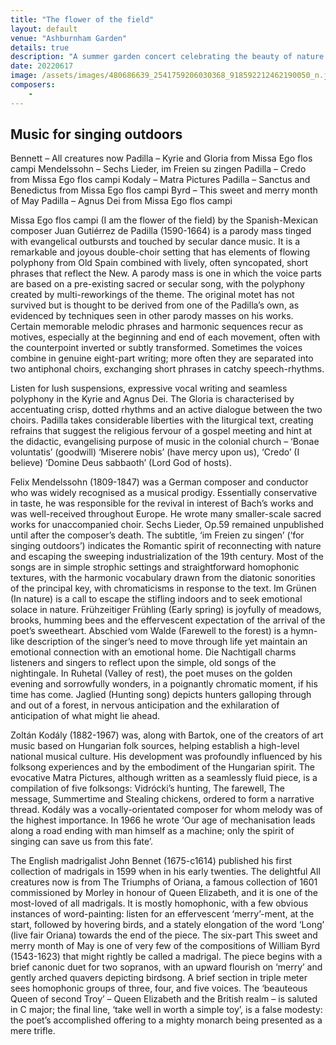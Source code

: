 ```yaml
---
title: "The flower of the field"
layout: default
venue: "Ashburnham Garden"
details: true
description: "A summer garden concert celebrating the beauty of nature and the transient nature of life through choral music."
date: 20220617
image: /assets/images/480686639_2541759206030368_918592212462190050_n.jpg
composers:
    - 
---
```


## Music for singing outdoors

Bennett – All creatures now
Padilla – Kyrie and Gloria from Missa Ego flos campi
Mendelssohn – Sechs Lieder, im Freien su zingen
Padilla – Credo from Missa Ego flos campi
Kodaly – Matra Pictures
Padilla – Sanctus and Benedictus from Missa Ego flos campi
Byrd – This sweet and merry month of May
Padilla – Agnus Dei from Missa Ego flos campi

Missa Ego flos campi (I am the flower of the field) by the Spanish-Mexican composer Juan Gutiérrez de Padilla (1590-1664) is a parody mass tinged with evangelical outbursts and touched by secular dance music. It is a remarkable and joyous double-choir setting that has elements of flowing polyphony from Old Spain combined with lively, often syncopated, short phrases that reflect the New. A parody mass is one in which the voice parts are based on a pre-existing sacred or secular song, with the polyphony created by multi-reworkings of the theme. The original motet has not survived but is thought to be derived from one of the Padilla’s own, as evidenced by techniques seen in other parody masses on his works. Certain memorable melodic phrases and harmonic sequences recur as motives, especially at the beginning and end of each movement, often with the counterpoint inverted or subtly transformed. Sometimes the voices combine in genuine eight-part writing; more often they are separated into two antiphonal choirs, exchanging short phrases in catchy speech-rhythms.

Listen for lush suspensions, expressive vocal writing and seamless polyphony in the Kyrie and Agnus Dei. The Gloria is characterised by accentuating crisp, dotted rhythms and an active dialogue between the two choirs. Padilla takes considerable liberties with the liturgical text, creating refrains that suggest the religious fervour of a gospel meeting and hint at the didactic, evangelising purpose of music in the colonial church – ‘Bonae voluntatis’ (goodwill) ‘Miserere nobis’ (have mercy upon us), ‘Credo’ (I believe) ‘Domine Deus sabbaoth’ (Lord God of hosts).

Felix Mendelssohn (1809-1847) was a German composer and conductor who was widely recognised as a musical prodigy. Essentially conservative in taste, he was responsible for the revival in interest of Bach’s works and was well-received throughout Europe. He wrote many smaller-scale sacred works for unaccompanied choir. Sechs Lieder, Op.59 remained unpublished until after the composer’s death. The subtitle, ‘im Freien zu singen’ (‘for singing outdoors’) indicates the Romantic spirit of reconnecting with nature and escaping the sweeping industrialization of the 19th century. Most of the songs are in simple strophic settings and straightforward homophonic textures, with the harmonic vocabulary drawn from the diatonic sonorities of the principal key, with chromaticisms in response to the text. Im Grünen (In nature) is a call to escape the stifling indoors and to seek emotional solace in nature. Frühzeitiger Frühling (Early spring) is joyfully of meadows, brooks, humming bees and the effervescent expectation of the arrival of the poet’s sweetheart. Abschied vom Walde (Farewell to the forest) is a hymn-like description of the singer’s need to move through life yet maintain an emotional connection with an emotional home. Die Nachtigall charms listeners and singers to reflect upon the simple, old songs of the nightingale. In Ruhetal (Valley of rest), the poet muses on the golden evening and sorrowfully wonders, in a poignantly chromatic moment, if his time has come. Jaglied (Hunting song) depicts hunters galloping through and out of a forest, in nervous anticipation and the exhilaration of anticipation of what might lie ahead.

Zoltán Kodály (1882-1967) was, along with Bartok, one of the creators of art music based on Hungarian folk sources, helping establish a high-level national musical culture. His development was profoundly influenced by his folksong experiences and by the embodiment of the Hungarian spirit. The evocative Matra Pictures, although written as a seamlessly fluid piece, is a compilation of five folksongs: Vidrócki’s hunting, The farewell, The message, Summertime and Stealing chickens, ordered to form a narrative thread. Kodály was a vocally-orientated composer for whom melody was of the highest importance. In 1966 he wrote ‘Our age of mechanisation leads along a road ending with man himself as a machine; only the spirit of singing can save us from this fate’.

The English madrigalist John Bennet (1675-c1614) published his first collection of madrigals in 1599 when in his early twenties. The delightful All creatures now is from The Triumphs of Oriana, a famous collection of 1601 commissioned by Morley in honour of Queen Elizabeth, and it is one of the most-loved of all madrigals. It is mostly homophonic, with a few obvious instances of word-painting: listen for an effervescent ‘merry’-ment, at the start, followed by hovering birds, and a stately elongation of the word ‘Long’ (live fair Oriana) towards the end of the piece. The six-part This sweet and merry month of May is one of very few of the compositions of William Byrd (1543-1623) that might rightly be called a madrigal. The piece begins with a brief canonic duet for two sopranos, with an upward flourish on ‘merry’ and gently arched quavers depicting birdsong. A brief section in triple meter sees homophonic groups of three, four, and five voices. The ‘beauteous Queen of second Troy’ – Queen Elizabeth and the British realm – is saluted in C major; the final line, ‘take well in worth a simple toy’, is a false modesty: the poet’s accomplished offering to a mighty monarch being presented as a mere trifle.
